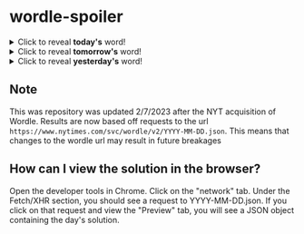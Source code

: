 # wordle-spoiler

<details>
  <summary>Click to reveal <b>today's</b> word!</summary>
  <br>
  <b> exact </b>
</details>

<details>
  <summary>Click to reveal <b>tomorrow's</b> word!</summary>
  <br>
  <b> magma </b>
</details>

<details>
  <summary>Click to reveal <b>yesterday's</b> word!</summary>
  <br>
  <b> amiss </b>
</details>

## Note
This was repository was updated 2/7/2023 after the NYT acquisition of Wordle. Results are now based off requests to the url `https://www.nytimes.com/svc/wordle/v2/YYYY-MM-DD.json`. This means that changes to the wordle url may result in future breakages

## How can I view the solution in the browser?
Open the developer tools in Chrome. Click on the "network" tab. Under the Fetch/XHR section, you should see a request to YYYY-MM-DD.json. If you click on that request and view the "Preview" tab, you will see a JSON object containing the day's solution.